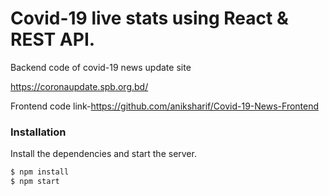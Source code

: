 # Covid-19 live stats using React & REST API.

Backend code of covid-19 news update site

https://coronaupdate.spb.org.bd/

Frontend code link-https://github.com/aniksharif/Covid-19-News-Frontend

### Installation


Install the dependencies and start the server.

```sh
$ npm install
$ npm start
```

